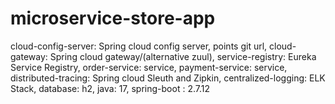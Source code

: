 # microservice-store-app

cloud-config-server: Spring cloud config server, points git url,
cloud-gateway:  Spring cloud gateway/(alternative zuul),
service-registry: Eureka Service Registry,
order-service: service,
payment-service: service,
distributed-tracing: Spring cloud Sleuth and Zipkin,
centralized-logging: ELK Stack,
database: h2,
java: 17,
spring-boot : 2.7.12
